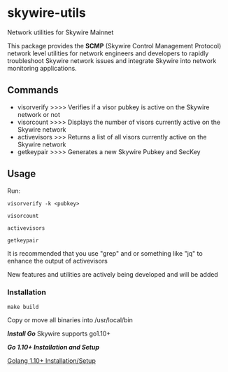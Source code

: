 # skywire-utils
Network utilities for Skywire Mainnet

This package provides the **SCMP** (Skywire Control Management Protocol) network level utilities for network engineers and developers to rapidly troubleshoot Skywire network issues and integrate Skywire into network monitoring applications. 

## Commands
 - visorverify >>>> Verifies if a visor pubkey is active on the Skywire network or not
 - visorcount >>>> Displays the number of visors currently active on the Skywire network
 - activevisors >>> Returns a list of all visors currently active on the Skywire network
 - getkeypair >>>> Generates a new Skywire Pubkey and SecKey

## Usage
Run:

```visorverify -k <pubkey>```

```visorcount```

```activevisors```

```getkeypair```

It is recommended that you use "grep" and or something like "jq" to enhance the output of activevisors

New features and utilities are actively being developed and will be added

### Installation

```make build```

Copy or move all binaries into /usr/local/bin


***Install Go***
Skywire supports go1.10+

***Go 1.10+ Installation and Setup***

[Golang 1.10+ Installation/Setup](https://github.com/devzone777/skycoin/blob/develop/INSTALLATION.md)
